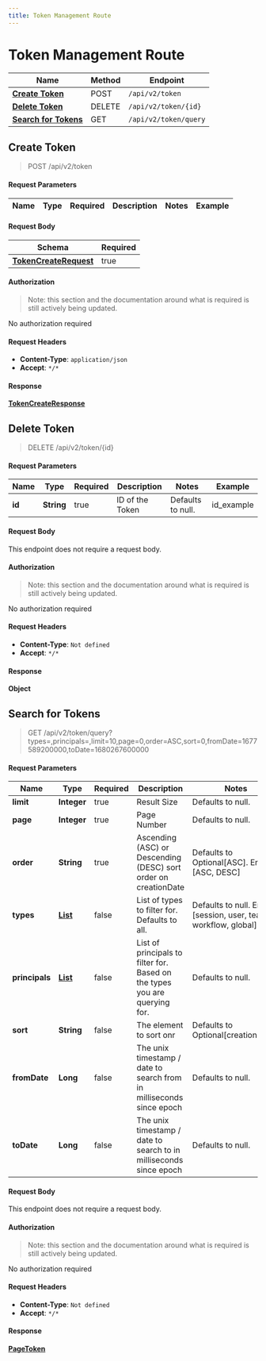 ```yaml
---
title: Token Management Route
---
```


# Token Management Route

| Name | Method | Endpoint |
|------------- | ------------- | -------------|
| [**Create Token**](#create-token) | POST | `/api/v2/token` |
| [**Delete Token**](#delete-token) | DELETE | `/api/v2/token/{id}` |
| [**Search for Tokens**](#search-for-tokens) | GET | `/api/v2/token/query` |



## **Create Token**

> POST /api/v2/token


#### Request Parameters


| Name | Type | Required | Description | Notes | Example |
| ---- | ---- | -------- | ----------- | --- |---|


#### Request Body
| Schema | Required | 
| ------ | --- | 
| [**TokenCreateRequest**](./models/TokenCreateRequest) | true |


#### Authorization

> Note: this section and the documentation around what is required is still actively being updated.

No authorization required

#### Request Headers

- **Content-Type**: `application/json`
- **Accept**: `*/*`

#### Response

[**TokenCreateResponse**](./models/TokenCreateResponse)


## **Delete Token**

> DELETE /api/v2/token/{id}


#### Request Parameters


| Name | Type | Required | Description | Notes | Example |
| ---- | ---- | -------- | ----------- | --- |---|
| **id** | **String** | true | ID of the Token | Defaults to null. | id_example


#### Request Body
This endpoint does not require a request body.

#### Authorization

> Note: this section and the documentation around what is required is still actively being updated.

No authorization required

#### Request Headers

- **Content-Type**: `Not defined`
- **Accept**: `*/*`

#### Response

**Object**


## **Search for Tokens**

> GET /api/v2/token/query?types=,principals=,limit=10,page=0,order=ASC,sort=0,fromDate=1677589200000,toDate=1680267600000


#### Request Parameters


| Name | Type | Required | Description | Notes | Example |
| ---- | ---- | -------- | ----------- | --- |---|
| **limit** | **Integer** | true | Result Size | Defaults to null. | 10
| **page** | **Integer** | true | Page Number | Defaults to null. | 0
| **order** | **String** | true | Ascending (ASC) or Descending (DESC) sort order on creationDate | Defaults to Optional[ASC]. Enum: [ASC, DESC] | ASC
| **types** | [**List**](./models/String) | false | List of types to filter for. Defaults to all. | Defaults to null. Enum: [session, user, team, workflow, global] | 
| **principals** | [**List**](./models/String) | false | List of principals to filter for. Based on the types you are querying for. | Defaults to null. | 
| **sort** | **String** | false | The element to sort onr | Defaults to Optional[creationDate]. | 0
| **fromDate** | **Long** | false | The unix timestamp / date to search from in milliseconds since epoch | Defaults to null. | 1677589200000
| **toDate** | **Long** | false | The unix timestamp / date to search to in milliseconds since epoch | Defaults to null. | 1680267600000


#### Request Body
This endpoint does not require a request body.

#### Authorization

> Note: this section and the documentation around what is required is still actively being updated.

No authorization required

#### Request Headers

- **Content-Type**: `Not defined`
- **Accept**: `*/*`

#### Response

[**PageToken**](./models/PageToken)

